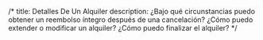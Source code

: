 /*
title: Detalles De Un Alquiler
description: ¿Bajo qué circunstancias puedo obtener un reembolso íntegro después de una cancelación? ¿Cómo puedo extender o modificar un alquiler? ¿Cómo puedo finalizar el alquiler?
*/